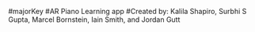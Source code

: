 #majorKey
#AR Piano Learning app
#Created by: Kalila Shapiro, Surbhi S Gupta, Marcel Bornstein, Iain Smith, and Jordan Gutt
